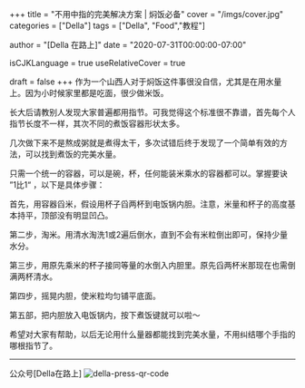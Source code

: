 +++
title = "不用中指的完美解决方案 | 焖饭必备"
cover = "/imgs/cover.jpg"
categories = ["Della"]
tags = ["Della", "Food","教程"]

author = "[Della 在路上]"
date = "2020-07-31T00:00:00-07:00"

isCJKLanguage =  true
useRelativeCover = true

draft = false
+++
作为一个山西人对于焖饭这件事很没自信，尤其是在用水量上。因为小时候家里都是吃面，很少做米饭。

长大后请教别人发现大家普遍都用指节。可我觉得这个标准很不靠谱，首先每个人指节长度不一样，其次不同的煮饭容器形状太多。

几次做下来不是熬成粥就是煮得太干，多次试错后终于发现了一个简单有效的方法，可以找到煮饭的完美水量。

只需一个统一的容器，可以是碗，杯，任何能装米乘水的容器都可以。掌握要诀 ”1比1“ ，以下是具体步骤：

首先，用容器舀米，假设用杯子舀两杯到电饭锅内胆。注意，米量和杯子的高度基本持平，顶部没有明显凹凸。

第二步，淘米。用清水淘洗1或2遍后倒水，直到不会有米粒倒出即可，保持少量水分。

第三步，用原先乘米的杯子接同等量的水倒入内胆里。原先舀两杯米那现在也需倒满两杯清水。

第四步，摇晃内胆，使米粒均匀铺平底面。

第五部，把内胆放入电饭锅内，按下煮饭键就可以啦～

希望对大家有帮助，以后无论用什么量器都能找到完美水量，不用纠结哪个手指的哪根指节了。


---
公众号[Della在路上]
![della-press-qr-code](/imgs/della-press-qr-code-140x140.jpg)
